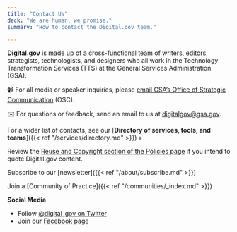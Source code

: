 ```yaml
---
title: "Contact Us"
deck: "We are human, we promise."
summary: "How to contact the Digital.gov team."

---
```


**Digital.gov** is made up of a cross-functional team of writers, editors, strategists, technologists, and designers who all work in the Technology Transformation Services (TTS) at the General Services Administration (GSA).

:video_camera: For all media or speaker inquiries, please [email GSA’s Office of Strategic Communication](mailto:press@gsa.gov) (OSC).

:envelope: For questions or feedback, send an email to us at [digitalgov@gsa.gov](mailto:digitalgov@gsa.gov).

For a wider list of contacts, see our [**Directory of services, tools, and teams**]({{< ref "/services/directory.md" >}}) »

Review the [Reuse and Copyright section of the Policies page](https://digital.gov/policies#reuse-and-copyright) if you intend to quote Digital.gov content.

Subscribe to our [newsletter]({{< ref "/about/subscribe.md" >}})

Join a [Community of Practice]({{< ref "/communities/_index.md" >}})

**Social Media**

- Follow [@digital_gov on Twitter](https://twitter.com/digital_gov/)
- Join our [Facebook page](https://www.facebook.com/DigitalGov)

